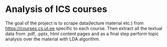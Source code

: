 # Analysis of ICS courses

The goal of the project is to scrape data(lecture material etc.) from https://courses.cs.ut.ee 
specific to each course. Then extract all the textual data from .pdf, .pptx, html content pages 
and as a final step perform topic analysis over the material with LDA algorithm.